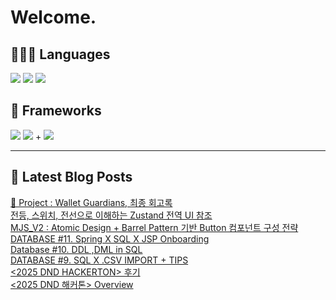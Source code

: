 # Welcome.

## 🧑🏻‍💻 Languages

<p>
    <img src="https://img.shields.io/badge/TypeScript-3178C6?style=flat-square&logo=TypeScript&logoColor=white"/> 
  <img src="https://img.shields.io/badge/JavaScript-F7DF1E?style=flat-square&logo=JavaScript&logoColor=white"/> 
  <img src="https://img.shields.io/badge/Java-5382A1?style=flat-square&logo=openjdk&logoColor=white"/>
</p>

## 📘 Frameworks 

<p>
  <img src="https://img.shields.io/badge/React-61DAFB?style=flat-square&logo=React&logoColor=black"/>
  <img src="https://img.shields.io/badge/Vue.js-4FC08D?style=flat-square&logo=Vue.js&logoColor=white"/>
+ <img src="https://img.shields.io/badge/Next.js-000000?style=flat-square&logo=Next.js&logoColor=white"/>
</p>




---


## 📕 Latest Blog Posts

<a href="https://wonbin109.tistory.com/111">📌 Project : Wallet Guardians, 최종 회고록</a></br><a href=https://wonbin109.tistory.com/179>전등, 스위치, 전선으로 이해하는 Zustand 전역 UI 참조</a></br><a href=https://wonbin109.tistory.com/178>MJS_V2 : Atomic Design + Barrel Pattern 기반 Button 컴포넌트 구성 전략</a></br><a href=https://wonbin109.tistory.com/177>DATABASE #11. Spring X SQL X JSP Onboarding</a></br><a href=https://wonbin109.tistory.com/176>Database #10. DDL ,DML in SQL</a></br><a href=https://wonbin109.tistory.com/174>DATABASE #9. SQL X .CSV IMPORT + TIPS</a></br><a href=https://wonbin109.tistory.com/173>&lt;2025 DND HACKERTON&gt; 후기</a></br><a href=https://wonbin109.tistory.com/172>&lt;2025 DND 해커톤&gt; Overview</a></br>